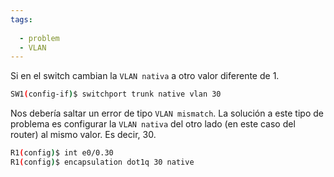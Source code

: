 ```yaml
---
tags:
  
  - problem
  - VLAN
---
```


Si en el switch cambian la `VLAN nativa` a otro valor diferente de 1.

``` bash
SW1(config-if)$ switchport trunk native vlan 30
```

Nos debería saltar un error de tipo `VLAN mismatch`. La solución a este tipo de problema es configurar la `VLAN nativa` del otro lado (en este caso del router) al mismo valor. Es decir, 30. 

``` bash
R1(config)$ int e0/0.30
R1(config)$ encapsulation dot1q 30 native
```